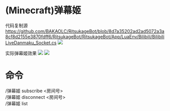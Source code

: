 # (Minecraft)弹幕姬

代码复制源
https://github.com/BAKAOLC/RitsukageBot/blob/8d7a35202ad2ad5072a3a8cf8d2155e3870fdff6/RitsukageBot/RitsukageBot/App/LuaEnv/Bilibili/BilibiliLiveDanmaku_Socket.cs
![](https://i.loli.net/2020/06/07/BLU9F3mwAdV5uPi.png)


实际弹幕姬效果
![](https://i.loli.net/2020/06/07/42puQ7dMjnHJeNw.png)
![](https://i.loli.net/2020/06/07/qeNMunkTOHPFb9o.png)


# 命令
/弹幕姬 subscribe <房间号>  
/弹幕姬 disconnect <房间号>  
/弹幕姬 list  